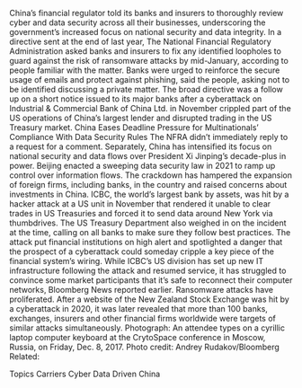 China’s financial regulator told its banks and insurers to thoroughly review cyber and data security across all their businesses, underscoring the government’s increased focus on national security and data integrity.
In a directive sent at the end of last year, The National Financial Regulatory Administration asked banks and insurers to fix any identified loopholes to guard against the risk of ransomware attacks by mid-January, according to people familiar with the matter. Banks were urged to reinforce the secure usage of emails and protect against phishing, said the people, asking not to be identified discussing a private matter.
The broad directive was a follow up on a short notice issued to its major banks after a cyberattack on Industrial & Commercial Bank of China Ltd. in November crippled part of the US operations of China’s largest lender and disrupted trading in the US Treasury market.
China Eases Deadline Pressure for Multinationals’ Compliance With Data Security Rules
The NFRA didn’t immediately reply to a request for a comment.
Separately, China has intensified its focus on national security and data flows over President Xi Jinping’s decade-plus in power. Beijing enacted a sweeping data security law in 2021 to ramp up control over information flows. The crackdown has hampered the expansion of foreign firms, including banks, in the country and raised concerns about investments in China.
ICBC, the world’s largest bank by assets, was hit by a hacker attack at a US unit in November that rendered it unable to clear trades in US Treasuries and forced it to send data around New York via thumbdrives.
The US Treasury Department also weighed in on the incident at the time, calling on all banks to make sure they follow best practices.
The attack put financial institutions on high alert and spotlighted a danger that the prospect of a cyberattack could someday cripple a key piece of the financial system’s wiring.
While ICBC’s US division has set up new IT infrastructure following the attack and resumed service, it has struggled to convince some market participants that it’s safe to reconnect their computer networks, Bloomberg News reported earlier.
Ransomware attacks have proliferated. After a website of the New Zealand Stock Exchange was hit by a cyberattack in 2020, it was later revealed that more than 100 banks, exchanges, insurers and other financial firms worldwide were targets of similar attacks simultaneously.
Photograph: An attendee types on a cyrillic laptop computer keyboard at the CrytoSpace conference in Moscow, Russia, on Friday, Dec. 8, 2017. Photo credit: Andrey Rudakov/Bloomberg
Related:

Topics
Carriers
Cyber
Data Driven
China

